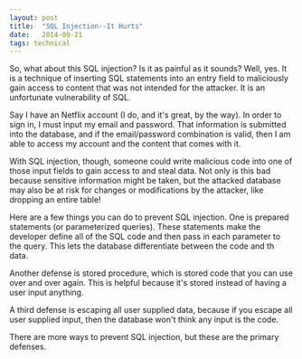 ```yaml
---
layout: post
title:  "SQL Injection--It Hurts"
date:   2014-09-21
tags: technical
---
```


So, what about this SQL injection?  Is it as painful as it sounds?  Well, yes.  It is a technique of inserting SQL statements into an entry field to maliciously gain access to content that was not intended for the attacker.  It is an unfortunate vulnerability of SQL.

Say I have an Netflix account (I do, and it's great, by the way).  In order to sign in, I must input my email and password. That information is submitted into the database, and if the email/password combination is valid, then I am able to access my account and the content that comes with it.

With SQL injection, though, someone could write malicious code into one of those input fields to gain access to and steal data. Not only is this bad because sensitive information might be taken, but the attacked database may also be at risk for changes or modifications by the attacker, like dropping an entire table!

Here are a few things you can do to prevent SQL injection.  One is prepared statements (or parameterized queries).  These statements make the developer define all of the SQL code and then pass in each parameter to the query.  This lets the database differentiate between the code and th data.

Another defense is stored procedure, which is stored code that you can use over and over again.  This is helpful because it's stored instead of having a user input anything.

A third defense is escaping all user supplied data, because if you escape all user supplied input, then the database won't think any input is the code.

There are more ways to prevent SQL injection, but these are the primary defenses.